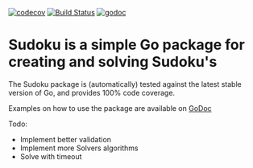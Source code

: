 [![codecov](https://codecov.io/gh/barefootmouse/sudoku/branch/master/graph/badge.svg)](https://codecov.io/gh/barefootmouse/sudoku)
[![Build Status](https://travis-ci.com/barefootmouse/sudoku.svg?branch=master)](https://travis-ci.com/barefootmouse/sudoku)
[![godoc](https://godoc.org/github.com/barefootmouse/sudoku?status.png)](https://godoc.org/github.com/barefootmouse/sudoku)

# Sudoku is a simple Go package for creating and solving Sudoku's

The Sudoku package is (automatically) tested against the latest stable version of Go, and provides 100% code coverage.

Examples on how to use the package are available on [GoDoc](https://godoc.org/github.com/barefootmouse/sudoku)

Todo:
- Implement better validation
- Implement more Solvers algorithms
- Solve with timeout
